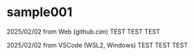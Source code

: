 # sample001

2025/02/02 from Web (github.cim)
TEST TEST TEST

2025/02/02 from VSCode (WSL2, Windows)
TEST TEST TEST

